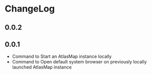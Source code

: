 # ChangeLog

## 0.0.2

## 0.0.1

- Command to Start an AtlasMap instance locally
- Command to Open default system browser on previously locally launched AtlasMap instance